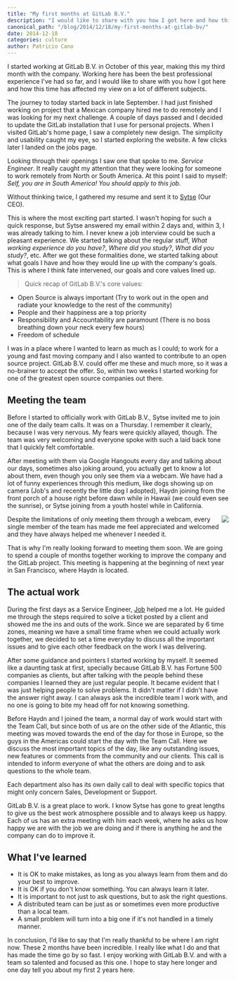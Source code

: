 ```yaml
---
title: "My first months at GitLab B.V."
description: "I would like to share with you how I got here and how this time has affected my view on a lot of different subjects."
canonical_path: "/blog/2014/12/18/my-first-months-at-gitlab-bv/"
date: 2014-12-18
categories: culture
author: Patricio Cano
---
```


I started working at GitLab B.V. in October of this year, making this my third month with the company. Working here has
been the best professional experience I've had so far, and I would like to share with you how I got here and how this time
has affected my view on a lot of different subjects.

<!-- more -->

The journey to today started back in late September. I had just finished working on project that a Mexican company hired
me to do remotely and I was looking for my next challenge. A couple of days passed and I decided to update the GitLab
installation that I use for personal projects. When I visited GitLab's home page, I saw a completely new design. The
simplicity and usability caught my eye, so I started exploring the website. A few clicks later I landed on the jobs page.

Looking through their openings I saw one that spoke to me. _Service Engineer_. It really caught my attention that
they were looking for someone to work remotely from North or South America. At this point I said to myself: _Self, you
are in South America! You should apply to this job._

Without thinking twice, I gathered my resume and sent it to [Sytse](https://twitter.com/sytses) (Our CEO).

This is where the most exciting part started. I wasn't hoping for such a quick response, but Sytse answered my email within
2 days and, within 3, I was already talking to him. I never knew a job interview could be such a pleasant experience. We
started talking about the regular stuff, _What working experience do you have?_, _Where did you study?_, _What did you
study?_, etc. After we got these formalities done, we started talking about what goals I have and how they would line up
with the company's goals. This is where I think fate intervened, our goals and core values lined up.

> Quick recap of GitLab B.V.'s core values:

>
- Open Source is always important (Try to work out in the open and radiate your knowledge to the rest of the community)
- People and their happiness are a top priority
- Responsibility and Accountability are paramount (There is no boss breathing down your neck every few hours)
- Freedom of schedule

I was in a place where I wanted to learn as much as I could; to work for a young and fast moving company and I also wanted to
contribute to an open source project. GitLab B.V. could offer me these and much more, so it was a no-brainer to accept
the offer. So, within two weeks I started working for one of the greatest open source companies out there.


## Meeting the team

Before I started to officially work with GitLab B.V., Sytse invited me to join one of the daily team calls. It was on a
Thursday. I remember it clearly, because I was very nervous. My fears were quickly allayed, though. The team was very welcoming
and everyone spoke with such a laid back tone that I quickly felt comfortable.

After meeting with them via Google Hangouts every day and talking about our days, sometimes also joking around, you actually
get to know a lot about them, even though you only see them via a webcam. We have had a lot of funny experiences through
this medium, like dogs showing up on camera (Job's and recently the little dog I adopted), Haydn joining from the front
porch of a house right before dawn while in Hawaii (we could even see the sunrise), or Sytse joining from a youth hostel
while in California.

<img src="/images/team_on_webcam.png" style="float: right; margin-left: 5px;">

Despite the limitations of only meeting them through a webcam, every single member of the team has made me feel appreciated
and welcomed and they have always helped me whenever I needed it.

That is why I'm really looking forward to meeting them soon. We are going to spend a couple of months together working to
improve the company and the GitLab project. This meeting is happening at the beginning of next year in San Francisco, where
Haydn is located.


## The actual work

During the first days as a Service Engineer, [Job](https://twitter.com/Jobvo) helped me a lot. He guided me through the
steps required to solve a ticket posted by a client and showed me the ins and outs of the work. Since we are separated
by 6 time zones, meaning we have a small time frame when we could actually work together, we decided to set a time
everyday to discuss all the important issues and to give each other feedback on the work I was delivering.

After some guidance and pointers I started working by myself. It seemed like a daunting task at first, specially because
GitLab B.V. has Fortune 500 companies as clients, but after talking with the people behind these companies I learned
they are just regular people. It became evident that I was just helping people to solve problems. It didn't matter if I didn't
have the answer right away. I can always ask the incredible team I work with, and no one is going to bite my head off for
not knowing something.

Before Haydn and I joined the team, a normal day of work would start with the Team Call, but since both of us are on the
other side of the Atlantic, this meeting was moved towards the end of the day for those in Europe, so the guys in the Americas
could start the day with the Team Call. Here we discuss the most important topics of the day, like any outstanding issues,
new features or comments from the community and our clients. This call is intended to inform everyone of what the
others are doing and to ask questions to the whole team.

Each department also has its own daily call to deal with specific topics that might only concern Sales, Development or
Support.

GitLab B.V. is a great place to work. I know Sytse has gone to great lengths to give us the best work atmosphere possible
and to always keep us happy. Each of us has an extra meeting with him each week, where he asks us how happy we are with
the job we are doing and if there is anything he and the company can do to improve it.


## What I've learned

- It is OK to make mistakes, as long as you always learn from them and do your best to improve.
- It is OK if you don't know something. You can always learn it later.
- It is important to not just to ask questions, but to ask the right questions.
- A distributed team can be just as or sometimes even more productive than a local team.
- A small problem will turn into a big one if it's not handled in a timely manner.


In conclusion, I'd like to say that I'm really thankful to be where I am right now. These 2 months have been incredible.
I really like what I do and that has made the time go by so fast. I enjoy working with GitLab B.V. and with a team so
talented and focused as this one. I hope to stay here longer and one day tell you about my first 2 years here.
